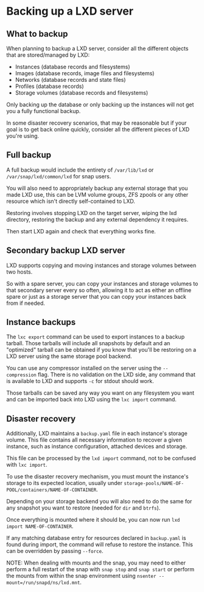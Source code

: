 # Backing up a LXD server
## What to backup
When planning to backup a LXD server, consider all the different objects
that are stored/managed by LXD:

 - Instances (database records and filesystems)
 - Images (database records, image files and filesystems)
 - Networks (database records and state files)
 - Profiles (database records)
 - Storage volumes (database records and filesystems)

Only backing up the database or only backing up the instances will not
get you a fully functional backup.

In some disaster recovery scenarios, that may be reasonable but if your
goal is to get back online quickly, consider all the different pieces of
LXD you're using.

## Full backup
A full backup would include the entirety of `/var/lib/lxd` or
`/var/snap/lxd/common/lxd` for snap users.

You will also need to appropriately backup any external storage that you
made LXD use, this can be LVM volume groups, ZFS zpools or any other
resource which isn't directly self-contained to LXD.

Restoring involves stopping LXD on the target server, wiping the lxd
directory, restoring the backup and any external dependency it requires.

Then start LXD again and check that everything works fine.

## Secondary backup LXD server
LXD supports copying and moving instances and storage volumes between two hosts.

So with a spare server, you can copy your instances and storage volumes
to that secondary server every so often, allowing it to act as either an
offline spare or just as a storage server that you can copy your
instances back from if needed.

## Instance backups
The `lxc export` command can be used to export instances to a backup tarball.
Those tarballs will include all snapshots by default and an "optimized"
tarball can be obtained if you know that you'll be restoring on a LXD
server using the same storage pool backend.

You can use any compressor installed on the server using the `--compression` 
flag. There is no validation on the LXD side, any command that is available
to LXD and supports `-c` for stdout should work.

Those tarballs can be saved any way you want on any filesystem you want
and can be imported back into LXD using the `lxc import` command.

## Disaster recovery
Additionally, LXD maintains a `backup.yaml` file in each instance's storage
volume. This file contains all necessary information to recover a given
instance, such as instance configuration, attached devices and storage.

This file can be processed by the `lxd import` command, not to
be confused with `lxc import`.

To use the disaster recovery mechanism, you must mount the instance's
storage to its expected location, usually under
`storage-pools/NAME-OF-POOL/containers/NAME-OF-CONTAINER`.

Depending on your storage backend you will also need to do the same for
any snapshot you want to restore (needed for `dir` and `btrfs`).

Once everything is mounted where it should be, you can now run `lxd import NAME-OF-CONTAINER`.

If any matching database entry for resources declared in `backup.yaml` is found
during import, the command will refuse to restore the instance.  This can be
overridden by passing `--force`.

NOTE: When dealing with mounts and the snap, you may need to either
perform a full restart of the snap with `snap stop` and `snap start` or
perform the mounts from within the snap environment using `nsenter
--mount=/run/snapd/ns/lxd.mnt`.

